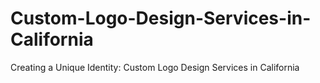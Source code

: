 # Custom-Logo-Design-Services-in-California
Creating a Unique Identity: Custom Logo Design Services in California
